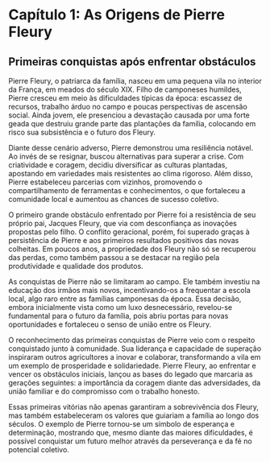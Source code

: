 # Capítulo 1: As Origens de Pierre Fleury

## Primeiras conquistas após enfrentar obstáculos

Pierre Fleury, o patriarca da família, nasceu em uma pequena vila no interior da França, em meados do século XIX. Filho de camponeses humildes, Pierre cresceu em meio às dificuldades típicas da época: escassez de recursos, trabalho árduo no campo e poucas perspectivas de ascensão social. Ainda jovem, ele presenciou a devastação causada por uma forte geada que destruiu grande parte das plantações da família, colocando em risco sua subsistência e o futuro dos Fleury.

Diante desse cenário adverso, Pierre demonstrou uma resiliência notável. Ao invés de se resignar, buscou alternativas para superar a crise. Com criatividade e coragem, decidiu diversificar as culturas plantadas, apostando em variedades mais resistentes ao clima rigoroso. Além disso, Pierre estabeleceu parcerias com vizinhos, promovendo o compartilhamento de ferramentas e conhecimentos, o que fortaleceu a comunidade local e aumentou as chances de sucesso coletivo.

O primeiro grande obstáculo enfrentado por Pierre foi a resistência de seu próprio pai, Jacques Fleury, que via com desconfiança as inovações propostas pelo filho. O conflito geracional, porém, foi superado graças à persistência de Pierre e aos primeiros resultados positivos das novas colheitas. Em poucos anos, a propriedade dos Fleury não só se recuperou das perdas, como também passou a se destacar na região pela produtividade e qualidade dos produtos.

As conquistas de Pierre não se limitaram ao campo. Ele também investiu na educação dos irmãos mais novos, incentivando-os a frequentar a escola local, algo raro entre as famílias camponesas da época. Essa decisão, embora inicialmente vista como um luxo desnecessário, revelou-se fundamental para o futuro da família, pois abriu portas para novas oportunidades e fortaleceu o senso de união entre os Fleury.

O reconhecimento das primeiras conquistas de Pierre veio com o respeito conquistado junto à comunidade. Sua liderança e capacidade de superação inspiraram outros agricultores a inovar e colaborar, transformando a vila em um exemplo de prosperidade e solidariedade. Pierre Fleury, ao enfrentar e vencer os obstáculos iniciais, lançou as bases do legado que marcaria as gerações seguintes: a importância da coragem diante das adversidades, da união familiar e do compromisso com o trabalho honesto.

Essas primeiras vitórias não apenas garantiram a sobrevivência dos Fleury, mas também estabeleceram os valores que guiariam a família ao longo dos séculos. O exemplo de Pierre tornou-se um símbolo de esperança e determinação, mostrando que, mesmo diante das maiores dificuldades, é possível conquistar um futuro melhor através da perseverança e da fé no potencial coletivo.